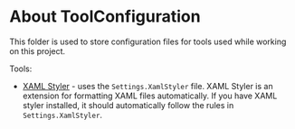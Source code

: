 # About ToolConfiguration

This folder is used to store configuration files for tools used while working on this project.

Tools:

* [XAML Styler](https://github.com/Xavalon/XamlStyler) - uses the `Settings.XamlStyler` file. XAML Styler is an extension for formatting XAML files automatically. If you have XAML styler installed, it should automatically follow the rules in `Settings.XamlStyler`.
